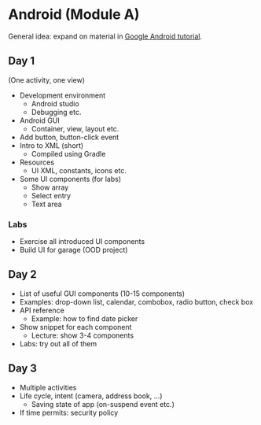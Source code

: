 # Android (Module A)

General idea: expand on material in [Google Android
tutorial](https://developer.android.com/training/index.html).

## Day 1

(One activity, one view)

- Development environment
  - Android studio
  - Debugging etc.
- Android GUI
  - Container, view, layout etc.
- Add button, button-click event
- Intro to XML (short)
  - Compiled using Gradle
- Resources
  - UI XML, constants, icons etc.
- Some UI components (for labs)
  - Show array
  - Select entry
  - Text area

### Labs
- Exercise all introduced UI components
- Build UI for garage (OOD project)

## Day 2

- List of useful GUI components (10-15 components)
- Examples: drop-down list, calendar, combobox, radio button, check box
- API reference
  - Example: how to find date picker
- Show snippet for each component
  - Lecture: show 3-4 components
- Labs: try out all of them

## Day 3

- Multiple activities
- Life cycle, intent (camera, address book, ...)
  - Saving state of app (on-suspend event etc.)
- If time permits: security policy
